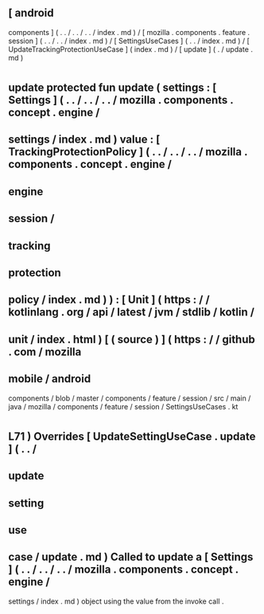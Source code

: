 [
android
-
components
]
(
.
.
/
.
.
/
.
.
/
index
.
md
)
/
[
mozilla
.
components
.
feature
.
session
]
(
.
.
/
.
.
/
index
.
md
)
/
[
SettingsUseCases
]
(
.
.
/
index
.
md
)
/
[
UpdateTrackingProtectionUseCase
]
(
index
.
md
)
/
[
update
]
(
.
/
update
.
md
)
#
update
protected
fun
update
(
settings
:
[
Settings
]
(
.
.
/
.
.
/
.
.
/
mozilla
.
components
.
concept
.
engine
/
-
settings
/
index
.
md
)
value
:
[
TrackingProtectionPolicy
]
(
.
.
/
.
.
/
.
.
/
mozilla
.
components
.
concept
.
engine
/
-
engine
-
session
/
-
tracking
-
protection
-
policy
/
index
.
md
)
)
:
[
Unit
]
(
https
:
/
/
kotlinlang
.
org
/
api
/
latest
/
jvm
/
stdlib
/
kotlin
/
-
unit
/
index
.
html
)
[
(
source
)
]
(
https
:
/
/
github
.
com
/
mozilla
-
mobile
/
android
-
components
/
blob
/
master
/
components
/
feature
/
session
/
src
/
main
/
java
/
mozilla
/
components
/
feature
/
session
/
SettingsUseCases
.
kt
#
L71
)
Overrides
[
UpdateSettingUseCase
.
update
]
(
.
.
/
-
update
-
setting
-
use
-
case
/
update
.
md
)
Called
to
update
a
[
Settings
]
(
.
.
/
.
.
/
.
.
/
mozilla
.
components
.
concept
.
engine
/
-
settings
/
index
.
md
)
object
using
the
value
from
the
invoke
call
.
